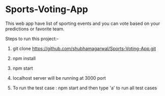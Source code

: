 # Sports-Voting-App
This web app have list of sporting events and you can vote based on your predictions or favorite team.

Steps to run this project:-

1. git clone https://github.com/shubhamagarwal/Sports-Voting-App.git

2. npm install

3. npm start

4. localhost server will be running at 3000 port

5. To run the test case : npm start and then type 'a' to run all test cases